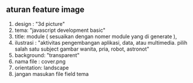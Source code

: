 ## aturan feature image
1. design : "3d picture"
2. tema: "javascript development basic" 
3. title: module ( sesuaikan dengan nomer module yang di generate ), 
4. ilustrasi : "aktivitas pengembangan aplikasi, data, atau multimedia. pilih salah satu subject gambar wanita, pria, robot, astronot" 
5. background: "transparent"
6. nama file : cover.png
6. orientation: landscape
7. jangan masukan file field tema